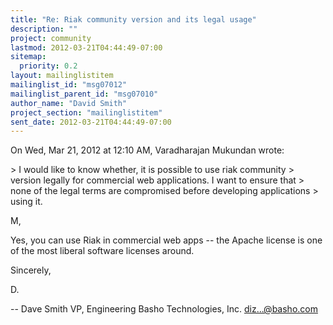 ```yaml
---
title: "Re: Riak community version and its legal usage"
description: ""
project: community
lastmod: 2012-03-21T04:44:49-07:00
sitemap:
  priority: 0.2
layout: mailinglistitem
mailinglist_id: "msg07012"
mailinglist_parent_id: "msg07010"
author_name: "David Smith"
project_section: "mailinglistitem"
sent_date: 2012-03-21T04:44:49-07:00
---
```



On Wed, Mar 21, 2012 at 12:10 AM, Varadharajan Mukundan
 wrote:

&gt; I would like to know whether, it is possible to use riak community
&gt; version legally for commercial web applications. I want to ensure that
&gt; none of the legal terms are compromised before developing applications
&gt; using it.

M,

Yes, you can use Riak in commercial web apps -- the Apache license is
one of the most liberal software licenses around.

Sincerely,

D.

-- 
Dave Smith
VP, Engineering
Basho Technologies, Inc.
diz...@basho.com

